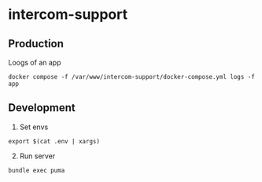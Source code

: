 # intercom-support

## Production

Loogs of an app

```shell script
docker compose -f /var/www/intercom-support/docker-compose.yml logs -f app
```

## Development

1. Set envs

```shell script
export $(cat .env | xargs)
```

2. Run server

```shell script
bundle exec puma
```
